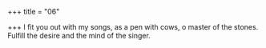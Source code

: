 +++
title = "06"

+++
I fit you out with my songs, as a pen with cows, o master of the stones. Fulfill the desire and the mind of the singer.  